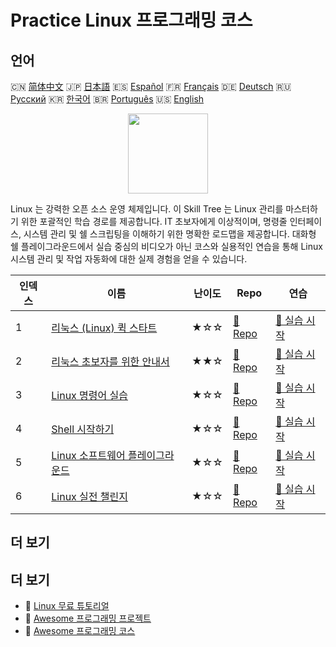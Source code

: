 # Practice Linux 프로그래밍 코스

## 언어

🇨🇳 [简体中文](README_zh.md) 🇯🇵 [日本語](README_ja.md) 🇪🇸 [Español](README_es.md) 🇫🇷 [Français](README_fr.md) 🇩🇪 [Deutsch](README_de.md) 🇷🇺 [Русский](README_ru.md) 🇰🇷 [한국어](README_ko.md) 🇧🇷 [Português](README_pt.md) 🇺🇸 [English](README.md) 

<div align="center">
<img width="128px" src="https://file.labex.io/path/k5LXo5b82pJm.png">
</div>

Linux 는 강력한 오픈 소스 운영 체제입니다. 이 Skill Tree 는 Linux 관리를 마스터하기 위한 포괄적인 학습 경로를 제공합니다. IT 초보자에게 이상적이며, 명령줄 인터페이스, 시스템 관리 및 쉘 스크립팅을 이해하기 위한 명확한 로드맵을 제공합니다. 대화형 쉘 플레이그라운드에서 실습 중심의 비디오가 아닌 코스와 실용적인 연습을 통해 Linux 시스템 관리 및 작업 자동화에 대한 실제 경험을 얻을 수 있습니다.

|   인덱스 | 이름                                                                                      | 난이도   | Repo                                                                          | 연습                                                                             |
|----------|-------------------------------------------------------------------------------------------|----------|-------------------------------------------------------------------------------|----------------------------------------------------------------------------------|
|        1 | [리눅스 (Linux) 퀵 스타트](https://labex.io/ko/courses/quick-start-with-linux)            | ★☆☆      | [🔗 Repo](https://github.com/labex-labs/quick-start-with-linux)               | [🚀 실습 시작](https://labex.io/ko/courses/quick-start-with-linux)               |
|        2 | [리눅스 초보자를 위한 안내서](https://labex.io/ko/courses/linux-for-noobs)                | ★★☆      | [🔗 Repo](https://github.com/labex-labs/linux-for-noobs)                      | [🚀 실습 시작](https://labex.io/ko/courses/linux-for-noobs)                      |
|        3 | [Linux 명령어 실습](https://labex.io/ko/courses/linux-basic-commands-practice-online)     | ★☆☆      | [🔗 Repo](https://github.com/labex-labs/linux-basic-commands-practice-online) | [🚀 실습 시작](https://labex.io/ko/courses/linux-basic-commands-practice-online) |
|        4 | [Shell 시작하기](https://labex.io/ko/courses/quick-start-with-shell)                      | ★☆☆      | [🔗 Repo](https://github.com/labex-labs/quick-start-with-shell)               | [🚀 실습 시작](https://labex.io/ko/courses/quick-start-with-shell)               |
|        5 | [Linux 소프트웨어 플레이그라운드](https://labex.io/ko/courses/linux-software-playgrounds) | ★☆☆      | [🔗 Repo](https://github.com/labex-labs/linux-software-playgrounds)           | [🚀 실습 시작](https://labex.io/ko/courses/linux-software-playgrounds)           |
|        6 | [Linux 실전 챌린지](https://labex.io/ko/courses/linux-practice-challenges)                | ★☆☆      | [🔗 Repo](https://github.com/labex-labs/linux-practice-challenges)            | [🚀 실습 시작](https://labex.io/ko/courses/linux-practice-challenges)            |

## 더 보기



## 더 보기

- 🔗 [Linux 무료 튜토리얼](https://github.com/labex-labs/linux-free-tutorials)
- 🔗 [Awesome 프로그래밍 프로젝트](https://github.com/labex-labs/awesome-programming-projects)
- 🔗 [Awesome 프로그래밍 코스](https://github.com/labex-labs/awesome-programming-courses)

